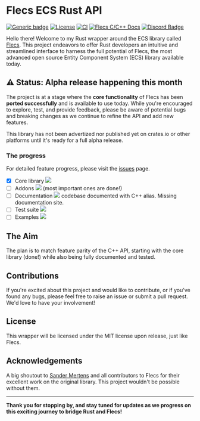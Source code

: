 # Flecs ECS Rust API

[![Generic badge](https://img.shields.io/badge/Flecs_Version-3.2.11-E56717.svg)](https://github.com/SanderMertens/flecs/releases)
[![License](https://badgen.net/pypi/license/pip/)](https://github.com/Indra-db/flecs-ecs-rs/blob/master/LICENSE)
[![CI](https://github.com/indra-db/flecs_ecs_rs/actions/workflows/ci.yml/badge.svg)](https://github.com/indra-db/flecs_ecs_rs/actions/workflows/ci.yml)
[![Flecs C/C++ Docs](https://img.shields.io/badge/Flecs%20C%2FC%2B%2B%20Docs-View-161b22)](https://www.flecs.dev/flecs/md_docs_2Docs.html)
[![Discord Badge](https://img.shields.io/badge/Join%20Flecs%20Discord-5865F2?logo=discord&logoColor=fff&style=flat)](https://discord.gg/jkEZ2jQD6F)



Hello there! Welcome to my Rust wrapper around the ECS library called [Flecs](https://github.com/SanderMertens/flecs). This project endeavors to offer Rust developers an intuitive and streamlined interface to harness the full potential of Flecs, the most advanced open source Entity Component System (ECS) library available today.

## ⚠️ Status: Alpha release happening this month

The project is at a stage where the **core functionality** of Flecs has been **ported successfully** and is available to use today. While you're encouraged to explore, test, and provide feedback, please be aware of potential bugs and breaking changes as we continue to refine the API and add new features.

This library has not been advertized nor published yet on crates.io or other platforms until it's ready for a full alpha release.

### The progress

For detailed feature progress, please visit the [issues](https://github.com/Indra-db/flecs-ecs-rs/issues) page.


- [x] Core library ![](https://geps.dev/progress/100?dangerColor=800000&warningColor=ff9900&successColor=006600)
- [ ] Addons ![](https://geps.dev/progress/30?dangerColor=800000&warningColor=ff9900&successColor=006600) (most important ones are done!)
- [ ] Documentation ![](https://geps.dev/progress/70?dangerColor=800000&warningColor=ff9900&successColor=006600) codebase documented with C++ alias. Missing documentation site.
- [ ] Test suite ![](https://geps.dev/progress/15?dangerColor=800000&warningColor=ff9900&successColor=006600)
- [ ] Examples ![](https://geps.dev/progress/40?dangerColor=800000&warningColor=ff9900&successColor=006600)

## The Aim

The plan is to match feature parity of the C++ API, starting with the core library (done!) while also being fully documented and tested.

## Contributions

If you're excited about this project and would like to contribute, or if you've found any bugs, please feel free to raise an issue or submit a pull request. We'd love to have your involvement!

## License

This wrapper will be licensed under the MIT license upon release, just like Flecs.

## Acknowledgements

A big shoutout to [Sander Mertens](https://github.com/SanderMertens) and all contributors to Flecs for their excellent work on the original library. This project wouldn't be possible without them.


---

**Thank you for stopping by, and stay tuned for updates as we progress on this exciting journey to bridge Rust and Flecs!**
